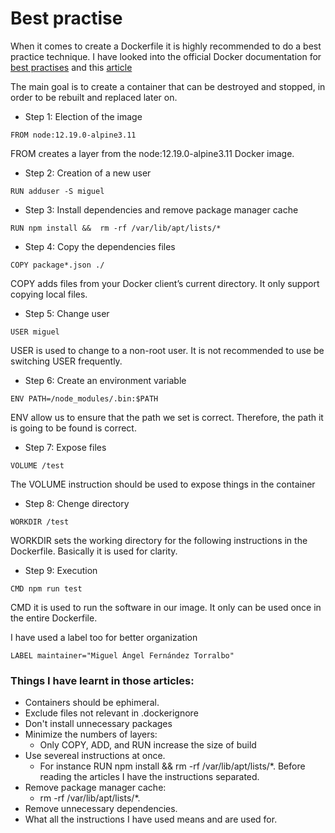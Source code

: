 # Best practise

When it comes to create a Dockerfile it is highly recommended to do a best practice technique. I have looked into the official Docker documentation for
[best practises](https://docs.docker.com/develop/develop-images/dockerfile_best-practices/) and this [article](https://www.docker.com/blog/intro-guide-to-dockerfile-best-practices/)

The main goal is to create a container that can be destroyed and stopped, in order to be rebuilt and replaced later on.

- Step 1: Election of the image
~~~
FROM node:12.19.0-alpine3.11
~~~
FROM creates a layer from the node:12.19.0-alpine3.11 Docker image.

- Step 2: Creation of a new user
~~~
RUN adduser -S miguel
~~~

- Step 3: Install dependencies and remove package manager cache
~~~
RUN npm install &&  rm -rf /var/lib/apt/lists/*
~~~

- Step 4: Copy the dependencies files
~~~
COPY package*.json ./
~~~

COPY adds files from your Docker client’s current directory. It only support copying local files.

- Step 5: Change user
~~~
USER miguel
~~~

USER is used to change to a non-root user. It is not recommended to use be switching USER frequently.

- Step 6: Create an environment variable 
~~~
ENV PATH=/node_modules/.bin:$PATH
~~~
ENV allow us to ensure that the path we set is correct. Therefore, the path it is going to be found is correct.

- Step 7: Expose files
~~~
VOLUME /test
~~~
The VOLUME instruction should be used to expose things in the container 

- Step 8: Chenge directory
~~~
WORKDIR /test
~~~
WORKDIR sets the working directory for the following instructions in the Dockerfile. Basically it is used for clarity.

- Step 9: Execution
~~~
CMD npm run test
~~~
CMD it is used to run the software in our image. It only can be used once in the entire Dockerfile.

I have used a label too for better organization
~~~
LABEL maintainer="Miguel Ángel Fernández Torralbo"
~~~

### Things I have learnt in those articles:

- Containers should be ephimeral.
- Exclude files not relevant in .dockerignore
- Don't install unnecessary packages
- Minimize the numbers of layers:
    - Only COPY, ADD, and RUN increase the size of build
- Use severeal instructions at once. 
    - For instance RUN npm install &&  rm -rf /var/lib/apt/lists/*. Before reading the articles I have the instructions separated.
- Remove package manager cache:
    - rm -rf /var/lib/apt/lists/*.
- Remove unnecessary dependencies.
- What all the instructions I have used means and are used for.




